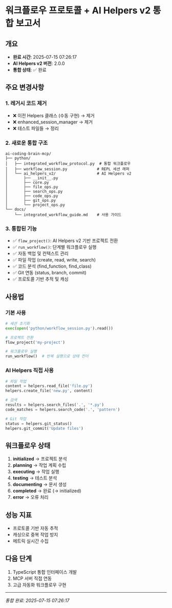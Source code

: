 # 워크플로우 프로토콜 + AI Helpers v2 통합 보고서

## 개요
- **완료 시간**: 2025-07-15 07:26:17
- **AI Helpers v2 버전**: 2.0.0
- **통합 상태**: ✅ 완료

## 주요 변경사항

### 1. 레거시 코드 제거
- ❌ 이전 Helpers 클래스 (수동 구현) → 제거
- ❌ enhanced_session_manager → 제거  
- ❌ 테스트 파일들 → 정리

### 2. 새로운 통합 구조
```
ai-coding-brain-mcp/
├── python/
│   ├── integrated_workflow_protocol.py  # 통합 워크플로우
│   ├── workflow_session.py             # REPL 세션 래퍼
│   └── ai_helpers_v2/                  # AI Helpers v2
│       ├── __init__.py
│       ├── core.py
│       ├── file_ops.py
│       ├── search_ops.py
│       ├── code_ops.py
│       ├── git_ops.py
│       └── project_ops.py
└── docs/
    └── integrated_workflow_guide.md    # 사용 가이드
```

### 3. 통합된 기능
- ✅ `flow_project()`: AI Helpers v2 기반 프로젝트 전환
- ✅ `run_workflow()`: 단계별 워크플로우 실행
- ✅ 자동 백업 및 컨텍스트 관리
- ✅ 파일 작업 (create, read, write, search)
- ✅ 코드 분석 (find_function, find_class)
- ✅ Git 연동 (status, branch, commit)
- ✅ 프로토콜 기반 추적 및 캐싱

## 사용법

### 기본 사용
```python
# 세션 초기화
exec(open('python/workflow_session.py').read())

# 프로젝트 전환
flow_project('my-project')

# 워크플로우 실행
run_workflow()  # 반복 실행으로 상태 전이
```

### AI Helpers 직접 사용
```python
# 파일 작업
content = helpers.read_file('file.py')
helpers.create_file('new.py', content)

# 검색
results = helpers.search_files('.', '*.py')
code_matches = helpers.search_code('.', 'pattern')

# Git 작업
status = helpers.git_status()
helpers.git_commit('Update files')
```

## 워크플로우 상태
1. **initialized** → 프로젝트 분석
2. **planning** → 작업 계획 수립  
3. **executing** → 작업 실행
4. **testing** → 테스트 분석
5. **documenting** → 문서 생성
6. **completed** → 완료 (→ initialized)
7. **error** → 오류 처리

## 성능 지표
- 프로토콜 기반 자동 추적
- 캐싱으로 중복 작업 방지
- 메트릭 실시간 수집

## 다음 단계
1. TypeScript 통합 인터페이스 개발
2. MCP 서버 직접 연동
3. 고급 자동화 워크플로우 구현

---
*통합 완료: 2025-07-15 07:26:17*
